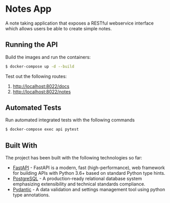 # Notes App

A note taking application that exposes a RESTful webservice interface which allows users be able to create simple notes.

## Running the API

Build the images and run the containers:

```sh
$ docker-compose up -d --build
```

Test out the following routes:

1. [http://localhost:8022/docs](http://localhost:8003/docs)
1. [http://localhost:8022/notes](http://localhost:8003/notes)

## Automated Tests

Run automated integrated tests with the following commands

```sh
$ docker-compose exec api pytest
```

## Built With

The project has been built with the following technologies so far:

- [FastAPI](https://fastapi.tiangolo.com/) - FastAPI is a modern, fast (high-performance), web framework for building APIs with Python 3.6+ based on standard Python type hints.
- [PostgreSQL](https://www.postgresql.org/) - A production-ready relational database system emphasizing extensibility and technical standards compliance.
- [Pydantic](https://pydantic-docs.helpmanual.io/) - A data validation and settings management tool using python type annotations.
